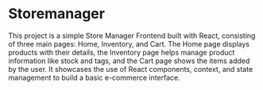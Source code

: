 # Storemanager
This project is a simple Store Manager Frontend built with React, consisting of three main pages: Home, Inventory, and Cart. The Home page displays products with their details, the Inventory page helps manage product information like stock and tags, and the Cart page shows the items added by the user. It showcases the use of React components, context, and state management to build a basic e-commerce interface.
